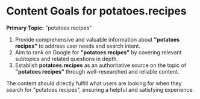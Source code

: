 # Content Goals for **potatoes.recipes**

**Primary Topic:** "potatoes recipes"

1. Provide comprehensive and valuable information about **"potatoes recipes"** to address user needs and search intent.
2. Aim to rank on Google for **"potatoes recipes"** by covering relevant subtopics and related questions in depth.
3. Establish **potatoes.recipes** as an authoritative source on the topic of **"potatoes recipes"** through well-researched and reliable content.

The content should directly fulfill what users are looking for when they search for "potatoes recipes", ensuring a helpful and satisfying experience.
